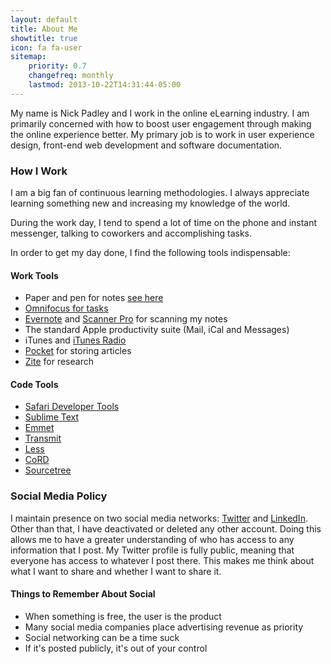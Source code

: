 ```yaml
---
layout: default
title: About Me
showtitle: true
icon: fa fa-user
sitemap:
    priority: 0.7
    changefreq: monthly
    lastmod: 2013-10-22T14:31:44-05:00
---
```


My name is Nick Padley and I work in the online eLearning industry. I am primarily concerned with how to boost user engagement through making the online experience better. My primary job is to work in user experience design, front-end web development and software documentation.

### How I Work

I am a big fan of continuous learning methodologies. I always appreciate learning something new and increasing my knowledge of the world.

During the work day, I tend to spend a lot of time on the phone and instant messenger, talking to coworkers and accomplishing tasks. 

In order to get my day done, I find the following tools indispensable:

#### Work Tools

* Paper and pen for notes [see here][notes]
* [Omnifocus for tasks][omnifocus]
* [Evernote] and [Scanner Pro][spro] for scanning my notes
* The standard Apple productivity suite (Mail, iCal and Messages)
* iTunes and [iTunes Radio][itunes]
* [Pocket] for storing articles
* [Zite] for research

#### Code Tools
* [Safari Developer Tools](https://developer.apple.com/safari/tools/)
* [Sublime Text](http://www.sublimetext.com/)
* [Emmet](http://docs.emmet.io/)
* [Transmit](http://panic.com/transmit/)
* [Less](http://www.lesscss.org)
* [CoRD](http://cord.sourceforge.net/)
* [Sourcetree](http://www.sourcetreeapp.com/)

### Social Media Policy

I maintain presence on two social media networks: [Twitter](http://twitter.com/nickpadley) and [LinkedIn](http://www.linkedin.com/in/nickpadley). Other than that, I have deactivated or deleted any other account. Doing this allows me to have a greater understanding of who has access to any information that I post. My Twitter profile is fully public, meaning that everyone has access to whatever I post there. This makes me think about what I want to share and whether I want to share it.

#### Things to Remember About Social

* When something is free, the user is the product
* Many social media companies place advertising revenue as priority
* Social networking can be a time suck
* If it's posted publicly, it's out of your control

[notes]: http://www.tigerpens.co.uk/blog/handwriting-vs-technology-6-reasons-why-taking-notes-by-hand-still-wins/ "Taking Notes By Hand"
[omnifocus]: http://www.omnigroup.com/products/omnifocus/ "Omnifocus"
[evernote]: http://evernote.com
[itunes]: http://www.apple.com/itunes/itunes-radio/
[pocket]: http://getpocket.com/
[zite]: http://www.zite.com/
[spro]: http://readdle.com/products/scannerpro/
